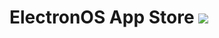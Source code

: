 # ElectronOS App Store [![](https://github.com/ntkme/github-buttons/workflows/build/badge.svg)](https://github.com/xJustJqy/ElectronOS/tree/app-store)
